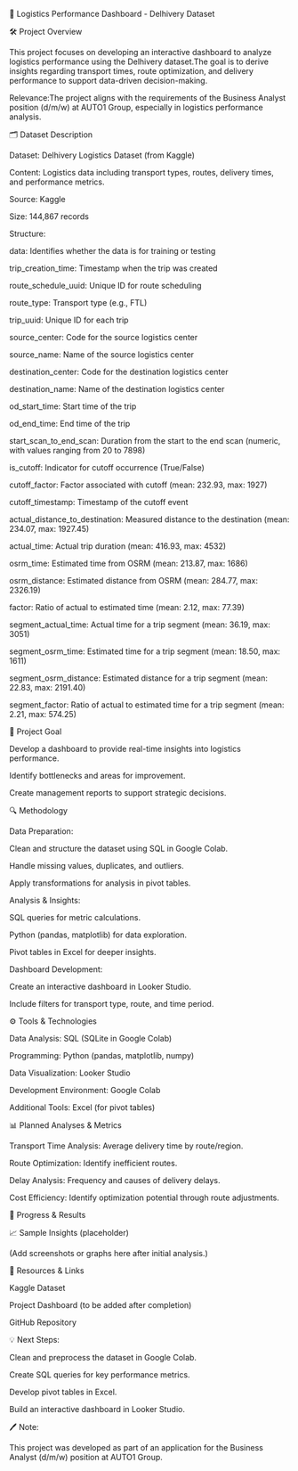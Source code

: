 🚚 Logistics Performance Dashboard - Delhivery Dataset

🛠️ Project Overview

This project focuses on developing an interactive dashboard to analyze logistics performance using the Delhivery dataset.The goal is to derive insights regarding transport times, route optimization, and delivery performance to support data-driven decision-making.

Relevance:The project aligns with the requirements of the Business Analyst position (d/m/w) at AUTO1 Group, especially in logistics performance analysis.

🗂️ Dataset Description

Dataset: Delhivery Logistics Dataset (from Kaggle)

Content: Logistics data including transport types, routes, delivery times, and performance metrics.

Source: Kaggle

Size: 144,867 records

Structure:

data: Identifies whether the data is for training or testing

trip_creation_time: Timestamp when the trip was created

route_schedule_uuid: Unique ID for route scheduling

route_type: Transport type (e.g., FTL)

trip_uuid: Unique ID for each trip

source_center: Code for the source logistics center

source_name: Name of the source logistics center

destination_center: Code for the destination logistics center

destination_name: Name of the destination logistics center

od_start_time: Start time of the trip

od_end_time: End time of the trip

start_scan_to_end_scan: Duration from the start to the end scan (numeric, with values ranging from 20 to 7898)

is_cutoff: Indicator for cutoff occurrence (True/False)

cutoff_factor: Factor associated with cutoff (mean: 232.93, max: 1927)

cutoff_timestamp: Timestamp of the cutoff event

actual_distance_to_destination: Measured distance to the destination (mean: 234.07, max: 1927.45)

actual_time: Actual trip duration (mean: 416.93, max: 4532)

osrm_time: Estimated time from OSRM (mean: 213.87, max: 1686)

osrm_distance: Estimated distance from OSRM (mean: 284.77, max: 2326.19)

factor: Ratio of actual to estimated time (mean: 2.12, max: 77.39)

segment_actual_time: Actual time for a trip segment (mean: 36.19, max: 3051)

segment_osrm_time: Estimated time for a trip segment (mean: 18.50, max: 1611)

segment_osrm_distance: Estimated distance for a trip segment (mean: 22.83, max: 2191.40)

segment_factor: Ratio of actual to estimated time for a trip segment (mean: 2.21, max: 574.25)

🎯 Project Goal

Develop a dashboard to provide real-time insights into logistics performance.

Identify bottlenecks and areas for improvement.

Create management reports to support strategic decisions.

🔍 Methodology

Data Preparation:

Clean and structure the dataset using SQL in Google Colab.

Handle missing values, duplicates, and outliers.

Apply transformations for analysis in pivot tables.

Analysis & Insights:

SQL queries for metric calculations.

Python (pandas, matplotlib) for data exploration.

Pivot tables in Excel for deeper insights.

Dashboard Development:

Create an interactive dashboard in Looker Studio.

Include filters for transport type, route, and time period.

⚙️ Tools & Technologies

Data Analysis: SQL (SQLite in Google Colab)

Programming: Python (pandas, matplotlib, numpy)

Data Visualization: Looker Studio

Development Environment: Google Colab

Additional Tools: Excel (for pivot tables)

📊 Planned Analyses & Metrics

Transport Time Analysis: Average delivery time by route/region.

Route Optimization: Identify inefficient routes.

Delay Analysis: Frequency and causes of delivery delays.

Cost Efficiency: Identify optimization potential through route adjustments.

🚀 Progress & Results



📈 Sample Insights (placeholder)

(Add screenshots or graphs here after initial analysis.)

🔗 Resources & Links

Kaggle Dataset

Project Dashboard (to be added after completion)

GitHub Repository

💡 Next Steps:

Clean and preprocess the dataset in Google Colab.

Create SQL queries for key performance metrics.

Develop pivot tables in Excel.

Build an interactive dashboard in Looker Studio.

🖊️ Note:

This project was developed as part of an application for the Business Analyst (d/m/w) position at AUTO1 Group.

